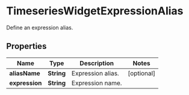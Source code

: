 # TimeseriesWidgetExpressionAlias

Define an expression alias.

## Properties

| Name           | Type       | Description       | Notes      |
| -------------- | ---------- | ----------------- | ---------- |
| **aliasName**  | **String** | Expression alias. | [optional] |
| **expression** | **String** | Expression name.  |
